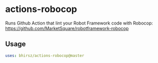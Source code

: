 actions-robocop
=================

Runs Github Action that lint your Robot Framework code with Robocop: https://github.com/MarketSquare/robotframework-robocop

Usage
-----
```yaml
uses: bhirsz/actions-robocop@master
```

